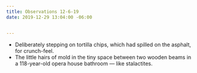 ```yaml
---
title: Observations 12-6-19
date: 2019-12-29 13:04:00 -06:00


---
```


- Deliberately stepping on tortilla chips, which had spilled on the asphalt, for crunch-feel.
- The little hairs of mold in the tiny space between two wooden beams in a 118-year-old opera house bathroom — like stalactites.